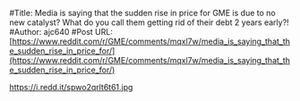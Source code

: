 #Title: Media is saying that the sudden rise in price for GME is due to no new catalyst? What do you call them getting rid of their debt 2 years early?!
#Author: ajc640
#Post URL: [https://www.reddit.com/r/GME/comments/mqxl7w/media_is_saying_that_the_sudden_rise_in_price_for/](https://www.reddit.com/r/GME/comments/mqxl7w/media_is_saying_that_the_sudden_rise_in_price_for/)


https://i.redd.it/spwo2qrlt6t61.jpg